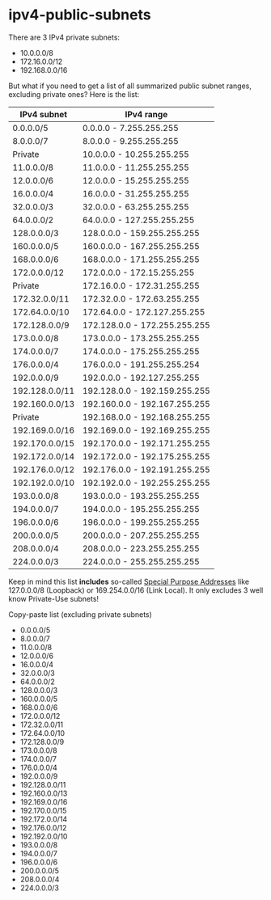 # ipv4-public-subnets

There are 3 IPv4 private subnets:
 - 10.0.0.0/8
 - 172.16.0.0/12
 - 192.168.0.0/16
 
 But what if you need to get a list of all summarized public subnet ranges, excluding private ones? Here is the list:
 
| IPv4 subnet | IPv4 range |
|--|--|
|	0.0.0.0/5	|	0.0.0.0 - 7.255.255.255	|
|	8.0.0.0/7	|	8.0.0.0 - 9.255.255.255	|
|	Private	|	10.0.0.0 - 10.255.255.255	|
|	11.0.0.0/8	|	11.0.0.0 - 11.255.255.255	|
|	12.0.0.0/6	|	12.0.0.0 - 15.255.255.255	|
|	16.0.0.0/4	|	16.0.0.0 - 31.255.255.255	|
|	32.0.0.0/3	|	32.0.0.0 - 63.255.255.255	|
|	64.0.0.0/2	|	64.0.0.0 - 127.255.255.255	|
|	128.0.0.0/3	|	128.0.0.0 - 159.255.255.255	|
|	160.0.0.0/5	|	160.0.0.0 - 167.255.255.255	|
|	168.0.0.0/6	|	168.0.0.0 - 171.255.255.255	|
|	172.0.0.0/12	|	172.0.0.0 - 172.15.255.255	|
|	Private	|	172.16.0.0 - 172.31.255.255	|
|	172.32.0.0/11	|	172.32.0.0 - 172.63.255.255	|
|	172.64.0.0/10	|	172.64.0.0 - 172.127.255.255	|
|	172.128.0.0/9	|	172.128.0.0 - 172.255.255.255	|
|	173.0.0.0/8	|	173.0.0.0 - 173.255.255.255	|
|	174.0.0.0/7	|	174.0.0.0 - 175.255.255.255	|
|	176.0.0.0/4	|	176.0.0.0 - 191.255.255.254	|
|	192.0.0.0/9	|	192.0.0.0 - 192.127.255.255	|
|	192.128.0.0/11	|	192.128.0.0 - 192.159.255.255	|
|	192.160.0.0/13	|	192.160.0.0 - 192.167.255.255	|
|	Private	|	192.168.0.0 - 192.168.255.255	|
|	192.169.0.0/16	|	192.169.0.0 - 192.169.255.255	|
|	192.170.0.0/15	|	192.170.0.0 - 192.171.255.255	|
|	192.172.0.0/14	|	192.172.0.0 - 192.175.255.255	|
|	192.176.0.0/12	|	192.176.0.0 - 192.191.255.255	|
|	192.192.0.0/10	|	192.192.0.0 - 192.255.255.255	|
|	193.0.0.0/8	|	193.0.0.0 - 193.255.255.255	|
|	194.0.0.0/7	|	194.0.0.0 - 195.255.255.255	|
|	196.0.0.0/6	|	196.0.0.0 - 199.255.255.255	|
|	200.0.0.0/5	|	200.0.0.0 - 207.255.255.255	|
|	208.0.0.0/4	|	208.0.0.0 - 223.255.255.255	|
|	224.0.0.0/3	|	224.0.0.0 - 255.255.255.255	|

Keep in mind this list **includes** so-called [Special Purpose Addresses](https://www.iana.org/assignments/iana-ipv4-special-registry/iana-ipv4-special-registry.xhtml) like 127.0.0.0/8 (Loopback) or 169.254.0.0/16 (Link Local). It only excludes 3 well know Private-Use subnets!

Copy-paste list (excluding private subnets)
 - 0.0.0.0/5
 - 8.0.0.0/7
 - 11.0.0.0/8
 - 12.0.0.0/6
 - 16.0.0.0/4
 - 32.0.0.0/3
 - 64.0.0.0/2
 - 128.0.0.0/3
 - 160.0.0.0/5
 - 168.0.0.0/6
 - 172.0.0.0/12
 - 172.32.0.0/11
 - 172.64.0.0/10
 - 172.128.0.0/9
 - 173.0.0.0/8
 - 174.0.0.0/7
 - 176.0.0.0/4
 - 192.0.0.0/9
 - 192.128.0.0/11
 - 192.160.0.0/13
 - 192.169.0.0/16
 - 192.170.0.0/15
 - 192.172.0.0/14
 - 192.176.0.0/12
 - 192.192.0.0/10
 - 193.0.0.0/8
 - 194.0.0.0/7
 - 196.0.0.0/6
 - 200.0.0.0/5
 - 208.0.0.0/4
 - 224.0.0.0/3
